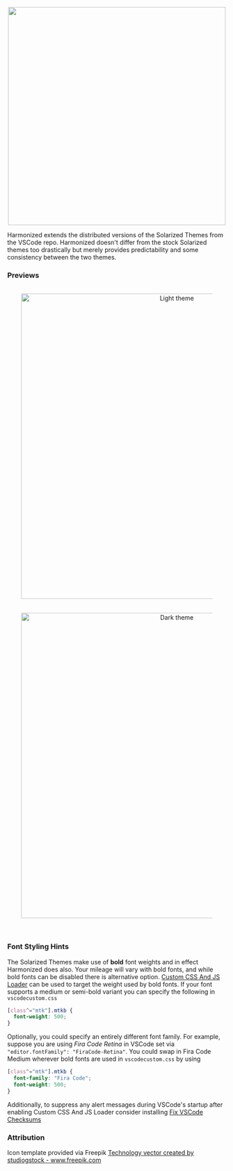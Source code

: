 <p align="center">
   <img width="500" src="https://raw.githubusercontent.com/wheredoesyourmindgo/harmonized-vscode-theme/master/images/logo.png" />
</p>

Harmonized extends the distributed versions of the Solarized Themes from the VSCode repo. Harmonized doesn't differ from the stock Solarized themes too drastically but merely provides predictability and some consistency between the two themes.

### Previews

<div align="center" style="padding-top:16px;padding-bottom:32px;padding-left:32px;padding-right:32px;">
<img src="https://github.com/wheredoesyourmindgo/harmonized/raw/master/images/light.png" alt="Light theme" width="700" />
<div style="padding-top:16px;padding-bottom:16px;"></div>
<img src="https://github.com/wheredoesyourmindgo/harmonized/raw/master/images/dark.png" alt="Dark theme" width="700" />

</div>



### Font Styling Hints

The Solarized Themes make use of **bold** font weights and in effect Harmonized does also. Your mileage will vary with bold fonts, and while bold fonts can be disabled there is alternative option. [Custom CSS And JS Loader](https://marketplace.visualstudio.com/items?itemName=be5invis.vscode-custom-css) can be used to target the weight used by bold fonts. If your font supports a medium or semi-bold variant you can specify the following in `vscodecustom.css`

```css
[class^="mtk"].mtkb {
  font-weight: 500;
}
```

Optionally, you could specify an entirely different font family. For example, suppose you are using *Fira Code Retina* in VSCode set via `"editor.fontFamily": "FiraCode-Retina"`. You could swap in Fira Code Medium wherever bold fonts are used in `vscodecustom.css` by using

```css
[class^="mtk"].mtkb {
  font-family: "Fira Code";
  font-weight: 500;
}
```

Additionally, to suppress any alert messages during VSCode's startup after enabling Custom CSS And JS Loader consider installing [Fix VSCode Checksums](https://marketplace.visualstudio.com/items?itemName=lehni.vscode-fix-checksums)

### Attribution

Icon template provided via Freepik <a href="https://www.freepik.com/free-photos-vectors/technology">Technology vector created by studiogstock - www.freepik.com</a>
